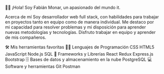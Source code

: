 

👨‍💻 ¡Hola! Soy Fabián Monar, un apasionado del mundo it.

Acerca de mí
Soy desarrollador web full stack, con habilidades para trabajar en proyectos tanto en equipo como de manera individual. Me destaco por mi capacidad para resolver problemas y mi disposición para aprender nuevas metodologías y tecnologías. Disfruto trabajar en equipo y aprender de mis compañeros.


🛠️ Mis herramientas favoritas
👨‍💻 Lenguajes de Programación
CSS
HTML5
JavaScript
Node.js
SQL
🧰 Frameworks y Librerías
React
Redux
Express.js
Bootstrap
🗄️ Bases de datos y almacenamiento en la nube
PostgreSQL
💻 Software y herramientas
Git
Postman
